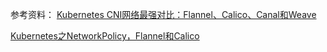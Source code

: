 参考资料：
[Kubernetes CNI网络最强对比：Flannel、Calico、Canal和Weave](https://segmentfault.com/a/1190000018698263)

[Kubernetes之NetworkPolicy，Flannel和Calico](https://www.jianshu.com/p/635cb098073d)

